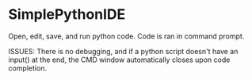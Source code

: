 # SimplePythonIDE
Open, edit, save, and run python code. Code is ran in command prompt.

ISSUES: There is no debugging, and if a python script doesn't have an input() at the end, the CMD window automatically closes upon code completion.
